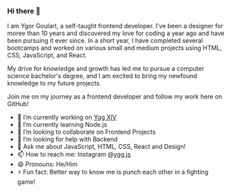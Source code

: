 ### Hi there 👋

<!--
**ygg-m/ygg-m** is a ✨ _special_ ✨ repository because its `README.md` (this file) appears on your GitHub profile.

Here are some ideas to get you started:

- 🔭 I’m currently working on ...
- 🌱 I’m currently learning ...
- 👯 I’m looking to collaborate on ...
- 🤔 I’m looking for help with ...
- 💬 Ask me about ...
- 📫 How to reach me: ...
- 😄 Pronouns: ...
- ⚡ Fun fact: ...
-->

I am Ygor Goulart, a self-taught frontend developer. I've been a designer for moree than 10 years and discovered my love for coding a year ago and have been pursuing it ever since. In a short year, I have completed several bootcamps and worked on various small and medium projects using HTML, CSS, JavaScript, and React.

My drive for knowledge and growth has led me to pursue a computer science bachelor's degree, and I am excited to bring my newfound knowledge to my future projects.

Join me on my journey as a frontend developer and follow my work here on GitHub!

- 🔭 I’m currently working on <a href="https://github.com/ygg-m/yggxiv">Ygg XIV</a>
- 🌱 I’m currently learning Node.js
- 👯 I’m looking to collaborate on Frontend Projects
- 🤔 I’m looking for help with Backend
- 💬 Ask me about JavaScript, HTML, CSS, React and Design!
- 📫 How to reach me: Instagram @[ygg.js](https://www.instagram.com/ygg.js/)
- 😄 Pronouns: He/Him
- ⚡ Fun fact: Better way to know me is punch each other in a fighting game!
